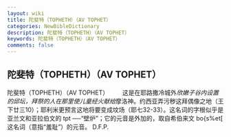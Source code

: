 ```yaml
---
layout: wiki
title: 陀斐特（TOPHETH）（AV TOPHET）
categories: NewBibleDictionary
description: 陀斐特（TOPHETH）（AV TOPHET）
keywords: 陀斐特（TOPHETH）（AV TOPHET）
comments: false
---
```


## 陀斐特（TOPHETH）（AV TOPHET）



陀斐特（TOPHETH）（AV TOPHET）
　　这是在耶路撒冷城外*欣嫩子谷内设置的邱坛，拜祭的人在那里使儿童经火献给*摩洛神。约西亚弄污秽这拜偶像之地（王下廿三10）；耶利米更预言这地将要变成坟场（耶七32-33）。这名词的字根似乎是亚兰文和亚拉伯文的 tpt ──“壁炉”；它的元音是外加的，取自希伯来文 bo{s%et[ 这名词（意指“羞耻”）的元音。
D.F.P.




